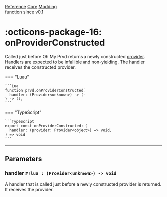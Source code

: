 <div class="ompdoc-reference-breadcrumbs">
<a href="../../../">Reference</a>
<a href="../../">Core</a>
<a href="../">Modding</a>
</div>

<div class="ompdoc-reference-tags">
<span class="ompdoc-reference-highlight">function</span>
<span class="ompdoc-reference-since">since v0.1</span>
</div>

# :octicons-package-16: onProviderConstructed

Called just before Oh My Prvd returns a newly constructed
[provider](../types/provider.md). Handlers are expected to be infallible and
non-yielding. The handler receives the constructed provider.

=== "Luau"

    ```Lua
    function prvd.onProviderConstructed(
      handler: (Provider<unknown>) -> ()
    ) -> (),
    ```

=== "TypeScript"

    ```TypeScript
    export const onProviderConstructed: (
      handler: (provider: Provider<object>) => void,
    ) => void
    ```

---

## Parameters

### handler `#!lua : (Provider<unknown>) -> void`

A handler that is called just before a newly constructed provider is returned.
It receives the provider.
